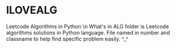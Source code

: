 # ILOVEALG
Leetcode Algorithms in Python \n
What's in ALG folder is Leetcode algorithms solutions in Python language.
File named in number and classname to help find specific problem easily.
^_^
